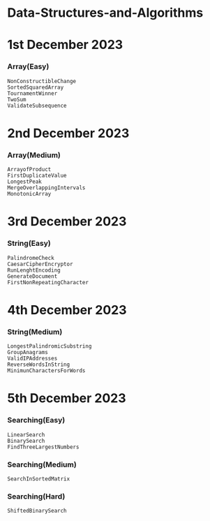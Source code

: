 # Data-Structures-and-Algorithms

# 1st December 2023

### Array(Easy)

    NonConstructibleChange
    SortedSquaredArray
    TournamentWinner
    TwoSum
    ValidateSubsequence

# 2nd December 2023

### Array(Medium)

    ArrayofProduct
    FirstDuplicateValue
    LongestPeak
    MergeOverlappingIntervals
    MonotonicArray

# 3rd December 2023

### String(Easy)

    PalindromeCheck
    CaesarCipherEncryptor
    RunLenghtEncoding
    GenerateDocument
    FirstNonRepeatingCharacter

# 4th December 2023

### String(Medium)

    LongestPalindromicSubstring
    GroupAnagrams
    ValidIPAddresses
    ReverseWordsInString
    MinimunCharactersForWords

# 5th December 2023

### Searching(Easy)

    LinearSearch
    BinarySearch
    FindThreeLargestNumbers

### Searching(Medium)

    SearchInSortedMatrix

### Searching(Hard)

    ShiftedBinarySearch
